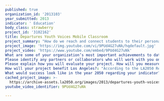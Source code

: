 ```yaml
---
published: true
organization_id: '2013103'
year_submitted: 2013
indicator: ' Education'
body_class: strawberry
project_id: '3102162'
title: Departures Youth Voices Mobile Classroom
project_summary: "How do we reach and connect students to their personal and community history, and social science and civic engagement issues, while also providing new media production skills that give them access to the global digital culture and economy? The answer is the Departures Youth Voices Mobile Classroom, a pop-up classroom that will serve local schools and community events with multimedia tools and digital literacy training.\r\n\r\nDepartures Youth Voices is a multimedia literacy program for high school students that offers a structured learning experience in the history, geography, and socio-political issues of their community. \r\n\r\nThrough a series of 11 workshops, Youth Voices students are exposed to digital and multimedia tools (audio, photography,video), storytelling techniques, creative mapping strategies, and a brief history of collage art and muralism. Students are encouraged to utilize these new skills to become content producers -- researching the people, places and stories of their community to create multimedia stories that will introduce and guide visitors through key locations in their neighborhood. Finally, they learn to employ social networking strategies to promote and share their productions and receive feedback from their peers. \r\n\r\nThe Departures Youth Voices curriculum meets and/or addresses several of the California Common Core Content Standards, as well as build key foundational skills in the new media literacies both of which are essential for students to succeed in the 21st century classroom and in the quickly evolving workforce.\r\n\r\nThe Mobile Classroom will deploy the Departures Youth Voices program at schools, youth organizations and events. Equipped with chairs and tables, cameras, editing equipment, and wifi capabilities, the Mobile Classroom is a fully functioning digital lab (housed inside a converted bus or trailer) that allows students to participate in Youth Voices workshops in a controlled and formal classroom environment, even in the most informal settings such as outdoor community events. This will allow us to provide either the full media literacy curriculum, or a single curated workshop specifically chosen for each location. \r\n\r\nThe Departures Youth Voices Mobile Classroom will extend the reach of Departures Youth Voices to schools and youth organizations that have limited or no technical resources. In addition, it will allow us to reach more educators with our professional development workshops, providing an introduction to media literacy, connected learning, and a step by step training on implementing Youth Voices in their classroom, increasing the sustainability of the program."
project_image: 'https://img.youtube.com/vi/9PUd4G27uNk/hqdefault.jpg'
project_video: 'https://www.youtube.com/embed/9PUd4G27uNk'
What are some of your organization’s most important achievements to date?: "In the past five years Departures Youth Voices has worked with almost 200 students in schools and organizations throughout Southern California. These include the L.A. Leadership Academy in Lincoln Heights in an exploration of the L.A. River; the Environmental Charter High School in Lawndale to uncover the social history of Compton's Richland Farms; Venice High School to examine the myth and reality of Venice; the Chinatown Service Center’s Youth Council to highlight the rich and diverse history of Chinatown, and Franklin High School to share the stories of the people, places and historical events that have shaped Highland Park.\r\n\r\nThe award-winning Youth Voices program is a vital outreach component of KCET’s Departures, a multimedia documentary series, community engagement tool, and digital literacy project that explores the social and cultural vitality of Los Angeles’ diverse neighborhoods. Departures has received funding from non-profits and public and private agencies, including the U.S. Department of Housing and Urban Development, Adobe Youth Voices, Boeing, the L.A. Department of Cultural Affairs, and the California Council for the Humanities.\r\n\r\nAn important aspect of Departures Youth Voices is our website, where we have built an archive of all student generated media from each of our neighborhood documentaries. The Youth Voices Curriculum can be accessed through our website, allowing educators and youth advocates open source access to our lesson plans. \r\n\r\nSpecific achievements include when students from the L.A. Leadership Academy were selected to perform their songs and poetry at “Corrido of Los Angeles,” an event celebrating the bicentennial of the Mexican Revolution at the L.A. County Museum of Art. In the winning entries the students positioned themselves as agents of change in their neighborhood, working as a team looking to reclaim the streets and make them a better place.\r\n \r\nAnother student producer, Mo Rahman, traveled to Washington, D.C. and took part in a panel discussion at the Silverdocs Festival where he shared his Youth Voices experience.  He presented student produced work from the L.A. River installment, and discussed how the skills he learned offered new opportunities for his future. He, along with several other Youth Voices student producers, have continued their study of media, while others have had an opportunity to intern at KCET Departures.\r\n\r\nAn on-going example of our achievements is how our work is advancing and evolving. Currently we are continuing our collaboration with The L.A. Leadership Academy, and developing new partnerships with two newly-established schools: ArtLAB and The L.A. River School at the Sotomayor Learning Academies in Glassell Park. \r\n\r\nIn addition Departures Youth Voices has partnered with The HeArt Project, a non-profit arts organization that has been utilizing the Youth Voices curriculum to engage students at L.A.-area alternative and continuation schools through the arts."
Please identify any partners or collaborators who will work with you on this project.: "In 2013 we will cultivate partnerships with schools and organizations in communities along the Los Angeles River and the San Gabriel River, and South L.A.’s Leimert Park. Currently the Youth Voices curriculum is being taught at three high schools in Northeast Los Angeles as part of the community outreach efforts of the Northeast Los Angeles Riverfront Collaborative, a project set to run through 2014.\r\n\r\nThe Mobile Classroom will allow Youth Voices to establish new partnerships as well as nurture existing partnerships. We will continue to work with The HeArt Project, as well as the Los Angeles Leadership Academy and The Sotomayor Learning Academies. We will also re-engage “alumni” programs with past participating schools. "
Please explain how you will evaluate your project. How will you measure success?: "The Departures Youth Voices Mobile Classroom will be evaluated through surveys, and short and long term assessment markers. \r\n\r\nShort term markers include: increased number of students and educators participating in Youth Voices; the objectives and the goals of the program being met by more student producers; and more educators implementing and sustaining the program on their own. \r\n\r\nLong term markers--increased academic achievement, graduation rates and college entry--will be more difficult to track, but necessary to establish the overarching benefits of the direct delivery of the media literacy curriculum. We will work with our educational partners to develop an effective system to follow the progress of participating students. \r\n\r\nWe will also track the ease and interest in replicating this model of a mobile media literacy classroom locally and nationally.\r\n\r\nThe program will implement an established pre- and post- evaluation with participating students. A questionnaire is given to the students to identify their digital capabilities, from their confidence in multimedia equipment, to their knowledge of community history, geography, civic engagement and life skills. The questionnaire influences the speed at which the curricula is imparted to the students and informs where expansion or reduction of particular elements in the curricula are needed. \r\n\r\nThe on-site educator is encouraged to share their experiences and provide an on-going evaluation of  the program on the Education Notes Blog on the Youth Voices website. The blog helps to mediate between plan and reality by looking at the weekly workshops from the educator’s perspective. They write about how the implementation of the program is functioning, the successes, challenges and best practices that are emerging.\r\n\r\nAt the end of the eleven workshops a post-assessment questionnaire is given to the students to identify if their media literacy skills, digital capabilities, and knowledge about their community has increased, and how they plan on using this new knowledge and skills.  This allows us to see where the program was successful and where it needs to be refined.  A post evaluation is also offered to the on-site educator in an effort to gain more of their insight on the program, the students participation and the likelihood of sustaining the program on their own. \r\n"
How will your project benefit Los Angeles?: "According to the LA2050 Report, education in Los Angeles is “a significant impediment to human development.” A harsh reality for the almost 2 million students in L.A. County. The facts are abundantly clear that a high percentage of students are not receiving the kind of education that engages and nurtures their interests, or offered the support they need to identify and connect their interests to academic success and career opportunities. This is one reason for the large number of disengaged students and dropouts (i.e. lost students) in the Los Angeles Unified School District (LAUSD.)\r\n\r\nDepartures Youth Voices knits together these crucial elements in its media literacy curriculum. The program uses digital media as an engagement and creative tool that empowers today’s youth to become civically engaged and active participants in their community. The development and launch of the Youth Voices Mobile Classroom will increase the number of participating students from schools and organizations lacking in digital media resources. \r\n\r\nYouth Voices students will gain access and insight into the new 21st century digital culture and economy, in which Los Angeles plays a major role. They will become prepared for an increasingly media-centric higher education programs in the world class universities and colleges in the Los Angeles area, as well as for taking on multiple roles in the growing media and technology industries in the city.\r\n"
What would success look like in the year 2050 regarding your indicator?: "In just 37 years we will arrive at 2050.  Life, ideas, and technology are moving at quicksilver speed, so we must act fast to ensure that changes are made to the education system and students are encouraged to be active participants in their own education, able to define their own paths to success with the support and resources provided by their schools. Taking a cue from “Literacy in the 21st Century,” greater achievements by students will occur when schools and classrooms are transformed from storehouses of knowledge into gathering places for students and teachers to explore, to question, to experiment, and to discover.  \r\n\r\nIn order to achieve this ideal by 2050, media literacy will become a fundamental component of the educational system from K-12.  Students will be given broader opportunities to develop a wider set of literacy skills to both interpret the messages being received and effectively utilize these tools to become content creators and distribute their own messages. \r\n\r\nThis process will foster students who are critical thinkers, contributing members of a more engaged and active citizenry capable of analyzing, evaluating, and communicating messages in all aspects of public life.\r\n"
cached_project_image: >-
  https://archive-assets.la2050.org/images/2013/departures-youth-voices-mobile-classroom/img.youtube.com/vi/9PUd4G27uNk/hqdefault.jpg
youtube_video_identifier: 9PUd4G27uNk

---
```

